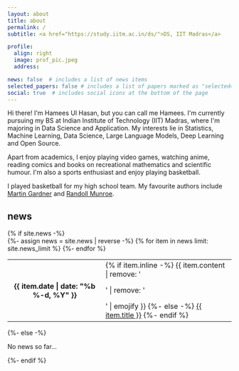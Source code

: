 ```yaml
---
layout: about
title: about
permalink: /
subtitle: <a href="https://study.iitm.ac.in/ds/">DS, IIT Madras</a>

profile:
  align: right
  image: prof_pic.jpeg
  address:

news: false  # includes a list of news items
selected_papers: false # includes a list of papers marked as "selected={true}"
social: true  # includes social icons at the bottom of the page
---
```


Hi there! I'm Hamees Ul Hasan, but you can call me Hamees. I'm currently pursuing my BS at Indian Institute of Technology (IIT) Madras, where I'm majoring in Data Science and Application. My interests lie in Statistics, Machine Learning, Data Science, Large Language Models, Deep Learning and Open Source.

Apart from academics, I enjoy playing video games, watching anime, reading comics and books on recreational mathematics and scientific humour. I'm also a sports enthusiast and enjoy playing basketball.

I played basketball for my high school team. My favourite authors include [Martin Gardner](https://www.goodreads.com/author/show/7105.Martin_Gardner) and [Randoll Munroe](https://www.goodreads.com/en/book/show/21413662).


<div class="news">
            <h2>news</h2>
            {% if site.news  -%}
            <div class="table-responsive">
              <table class="table table-sm table-borderless">
              {%- assign news = site.news | reverse -%}
              {% for item in news limit: site.news_limit %}
                <tr>
                  <th scope="row">{{ item.date | date: "%b %-d, %Y" }}</th>
                  <td>
                    {% if item.inline -%}
                      {{ item.content | remove: '<p>' | remove: '</p>' | emojify }}
                    {%- else -%}
                      <a class="news-title" href="{{ item.url | relative_url }}">{{ item.title }}</a>
                    {%- endif %}
                  </td>
                </tr>
              {%- endfor %}
              </table>
            </div>
          {%- else -%}
            <p>No news so far...</p>
          {%- endif %}
          </div>

